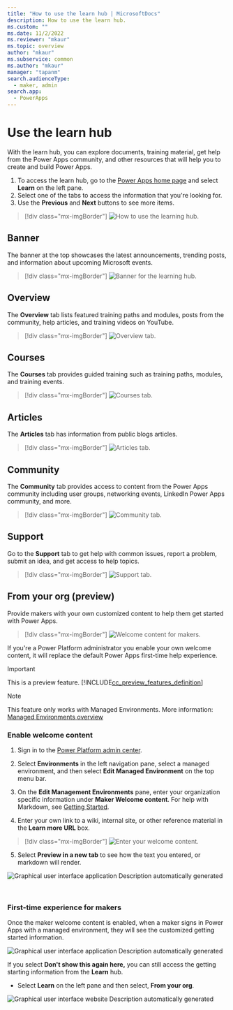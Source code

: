 ```yaml
---
title: "How to use the learn hub | MicrosoftDocs"
description: How to use the learn hub. 
ms.custom: ""
ms.date: 11/2/2022
ms.reviewer: "mkaur"
ms.topic: overview
author: "mkaur"
ms.subservice: common
ms.author: "mkaur"
manager: "tapanm"
search.audienceType: 
  - maker, admin
search.app: 
  - PowerApps
---
```


# Use the learn hub

With the learn hub, you can explore documents, training material, get help from the Power Apps community, and other resources that will help you to create and build Power Apps.

1. To access the learn hub, go to the [Power Apps home page](https://make.powerapps.com) and select **Learn** on the left pane. 
2. Select one of the tabs to access the information that you're looking for.
3. Use the **Previous** and **Next** buttons to see more items. 

> [!div class="mx-imgBorder"] 
> ![How to use the learning hub.](media/learn/learn-hub.png "How to use the learning hub") 


## Banner

The banner at the top showcases the latest announcements, trending posts, and information about upcoming Microsoft events. 

> [!div class="mx-imgBorder"] 
> ![Banner for the learning hub.](media/learn/learn-banner.png "Banner for learning hub") 

## Overview

The **Overview** tab lists featured training paths and modules, posts from the community, help articles, and training videos on YouTube.

> [!div class="mx-imgBorder"] 
> ![Overview tab.](media/learn/overview-tab.png "Overview tab") 

## Courses

The **Courses** tab provides guided training such as training paths, modules, and training events.

> [!div class="mx-imgBorder"] 
> ![Courses tab.](media/learn/learn-courses.png "Courses tab") 

## Articles

The **Articles** tab has information from public blogs articles.

> [!div class="mx-imgBorder"] 
> ![Articles tab.](media/learn/learn-articles.png "Articles tab") 


## Community

The **Community** tab provides access to content from the Power Apps community including user groups, networking events, LinkedIn Power Apps community, and more. 

> [!div class="mx-imgBorder"] 
> ![Community tab.](media/learn/learn-community.png "Community tab") 

## Support

Go to the **Support** tab to get help with common issues, report a problem, submit an idea, and get access to help topics.

> [!div class="mx-imgBorder"] 
> ![Support tab.](media/learn/learn-support.png "Support tab") 

## From your org (preview)

Provide makers with your own customized content to help them get started with Power Apps.

> [!div class="mx-imgBorder"] 
> ![Welcome content for makers.](media/learn/maker-welcome-1.png "Welcome content for makers") 

If you're a Power Platform administrator you enable your own welcome content, it will replace the default Power Apps first-time help experience.

>[!IMPORTANT]
>This is a preview feature.
>[!INCLUDE[cc_preview_features_definition](../../includes/cc-preview-features-definition.md)]

> [!NOTE]
> This feature only works with Managed Environments. More information: [Managed Environments overview](/power-platform/admin/managed-environment-overview)

### Enable welcome content

1. Sign in to the [Power Platform admin center](https://admin.powerplatform.microsoft.com).

2. Select **Environments** in the left navigation pane, select a managed environment, and then select **Edit Managed Environment** on the top menu bar.

3. On the **Edit Management Environments** pane, enter your organization specific information under **Maker Welcome content**. For help with Markdown, see [Getting Started](https://www.markdownguide.org/getting-started/).

4. Enter your own link to a wiki, internal site, or other reference material in the **Learn more URL** box.

> [!div class="mx-imgBorder"] 
> ![Enter your welcome content.](media/learn/maker-welcome-2.png "Enter your welcome content") 
 

5.  Select **Preview in a new tab** to see how the text you entered, or markdown will render.

![Graphical user interface  application Description automatically generated](media/image3.png)

 

### First-time experience for makers

Once the maker welcome content is enabled, when a maker signs in Power Apps with a managed environment, they will see the customized getting started information.

![Graphical user interface  application Description automatically generated](media/image1.png) 


If you select **Don't show this again here,** you can still access the getting starting information from the **Learn** hub.

-   Select **Learn** on the left pane and then select, **From your org**.

![Graphical user interface  website Description automatically generated](media/image4.png)

 

 
